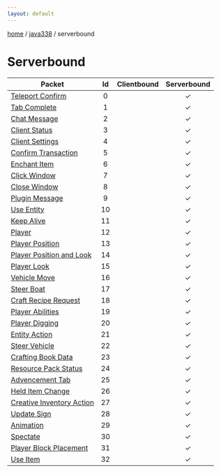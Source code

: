 ```yaml
---
layout: default
---
```


[home](/)  /  [java338](/protocol/java338)  /  serverbound

# Serverbound

Packet | Id | Clientbound | Serverbound
---|:---:|:---:|:---:
[Teleport Confirm](serverbound/teleport-confirm) | 0 |   | ✓
[Tab Complete](serverbound/tab-complete) | 1 |   | ✓
[Chat Message](serverbound/chat-message) | 2 |   | ✓
[Client Status](serverbound/client-status) | 3 |   | ✓
[Client Settings](serverbound/client-settings) | 4 |   | ✓
[Confirm Transaction](serverbound/confirm-transaction) | 5 |   | ✓
[Enchant Item](serverbound/enchant-item) | 6 |   | ✓
[Click Window](serverbound/click-window) | 7 |   | ✓
[Close Window](serverbound/close-window) | 8 |   | ✓
[Plugin Message](serverbound/plugin-message) | 9 |   | ✓
[Use Entity](serverbound/use-entity) | 10 |   | ✓
[Keep Alive](serverbound/keep-alive) | 11 |   | ✓
[Player](serverbound/player) | 12 |   | ✓
[Player Position](serverbound/player-position) | 13 |   | ✓
[Player Position and Look](serverbound/player-position-and-look) | 14 |   | ✓
[Player Look](serverbound/player-look) | 15 |   | ✓
[Vehicle Move](serverbound/vehicle-move) | 16 |   | ✓
[Steer Boat](serverbound/steer-boat) | 17 |   | ✓
[Craft Recipe Request](serverbound/craft-recipe-request) | 18 |   | ✓
[Player Abilities](serverbound/player-abilities) | 19 |   | ✓
[Player Digging](serverbound/player-digging) | 20 |   | ✓
[Entity Action](serverbound/entity-action) | 21 |   | ✓
[Steer Vehicle](serverbound/steer-vehicle) | 22 |   | ✓
[Crafting Book Data](serverbound/crafting-book-data) | 23 |   | ✓
[Resource Pack Status](serverbound/resource-pack-status) | 24 |   | ✓
[Advencement Tab](serverbound/advencement-tab) | 25 |   | ✓
[Held Item Change](serverbound/held-item-change) | 26 |   | ✓
[Creative Inventory Action](serverbound/creative-inventory-action) | 27 |   | ✓
[Update Sign](serverbound/update-sign) | 28 |   | ✓
[Animation](serverbound/animation) | 29 |   | ✓
[Spectate](serverbound/spectate) | 30 |   | ✓
[Player Block Placement](serverbound/player-block-placement) | 31 |   | ✓
[Use Item](serverbound/use-item) | 32 |   | ✓
